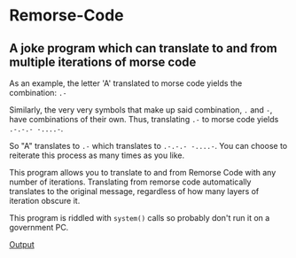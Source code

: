 # Remorse-Code

## A joke program which can translate to and from multiple iterations of morse code

As an example, the letter 'A' translated to morse code yields the combination: `.-`

Similarly, the very very symbols that make up said combination, `.` and `-`, have combinations of their own. 
Thus, translating `.-` to morse code yields `.-.-.- -....-`. 

So "A" translates to `.-` which translates to `.-.-.- -....-`. You can choose to reiterate this process as many times as you like.

This program allows you to translate to and from Remorse Code with any number of iterations. Translating from remorse code automatically translates to the original message, regardless of how many layers of iteration obscure it.

This program is riddled with `system()` calls so probably don't run it on a government PC.

[Output](https://cdn.discordapp.com/attachments/405128309069053957/779100521990324234/unknown.png)
